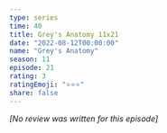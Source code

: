 ```yaml
---
type: series
time: 40
title: Grey's Anatomy 11x21
date: "2022-08-12T00:00:00"
name: "Grey's Anatomy"
season: 11
episode: 21
rating: 3
ratingEmoji: "⭐️⭐️⭐️"
share: false
---
```


*[No review was written for this episode]*